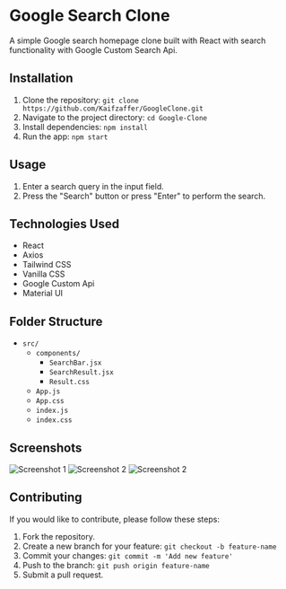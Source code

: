 # Google Search Clone

A simple Google search homepage clone built with React with search functionality with Google Custom Search Api.


## Installation

1. Clone the repository: `git clone https://github.com/Kaifzaffer/GoogleClone.git`
2. Navigate to the project directory: `cd Google-Clone`
3. Install dependencies: `npm install`
4. Run the app: `npm start`

## Usage

1. Enter a search query in the input field.
2. Press the "Search" button or press "Enter" to perform the search.

## Technologies Used

- React
- Axios
- Tailwind CSS
- Vanilla CSS
- Google Custom Api
- Material UI
## Folder Structure

- `src/`
  - `components/`
    - `SearchBar.jsx`
    - `SearchResult.jsx`
    - `Result.css`
  - `App.js`
  - `App.css`
  - `index.js`
  - `index.css`

## Screenshots

![Screenshot 1](https://drive.google.com/uc?id=1i0yDiQQCKfqHOOgu5V_9sptyXbtWJbRr)
![Screenshot 2](https://drive.google.com/uc?id=1unFtD8CaS4wVC45s7rpQiZ8L1_7GM9NQ)
![Screenshot 2](https://drive.google.com/uc?id=12FMHAMFU94j8ZdOJLu7_2eW1Fd-ZwFu1)


## Contributing

If you would like to contribute, please follow these steps:
1. Fork the repository.
2. Create a new branch for your feature: `git checkout -b feature-name`
3. Commit your changes: `git commit -m 'Add new feature'`
4. Push to the branch: `git push origin feature-name`
5. Submit a pull request.



